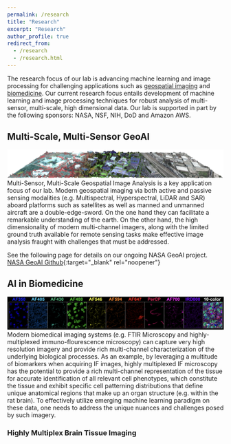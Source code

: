 ```yaml
---
permalink: /research
title: "Research"
excerpt: "Research"
author_profile: true
redirect_from: 
  - /research
  - /research.html
---
```


The research focus of our lab is advancing machine learning and image processing for challenging applications such as [geospatial imaging](##Multi-Scale,-Multi-Sensor-GeoAI) and [biomedicine](##AI-in-BioMedicine). Our current research focus entails development of machine learning and image processing techniques for robust analysis of multi-sensor, multi-scale, high dimensional data. Our lab is supported in part by the following sponsors: NASA, NSF, NIH, DoD and Amazon AWS. 

## Multi-Scale, Multi-Sensor GeoAI
![Multi-Sensor Remote Sensing](../images/ImageAssets/OverviewRS.png)
Multi-Sensor, Multi-Scale Geospatial Image Analysis is a key application focus of our lab. Modern geospatial imaging via both active and passive sensing modalities (e.g. Multispectral, Hyperspectral, LiDAR and SAR) aboard platforms such as satellites as well as manned and unmanned aircraft are a double-edge-sword. On the one hand they can facilitate a remarkable understanding of the earth. On the other hand, the high dimensionality of modern multi-channel imagers, along with the limited ground truth available for remote sensing tasks make effective image analysis fraught with challenges that must be addressed.  

See the following page for details on our ongoing NASA GeoAI project.
[NASA GeoAI Github](https://github.com/PrasadLab/NASA-GeoAI-Project){:target="_blank" rel="noopener"}


## AI in Biomedicine 
![Highly Multiplexed IF Image](../images/ImageAssets/OverviewBio.png)
Modern biomedical imaging systems (e.g. FTIR Microscopy and highly-multiplexed immuno-flourescence microscopy) can capture very high resolution imagery and provide rich multi-channel characterization of the underlying biological processes. As an example, by leveraging a multitude of biomarkers when acquiring IF images, highly multiplexed IF microscopy has the potential to provide a rich multi-channel representation of the tissue for accurate identification of all relevant cell phenotypes, which constitute the tissue and exhibit specific cell patterning distributions that define unique anatomical regions that make up an organ structure (e.g. within the rat brain). To effectively utilize emerging machine learning paradigm on these data, one needs to address the unique nuances and challenges posed by such imagery. 

### Highly Multiplex Brain Tissue Imaging

